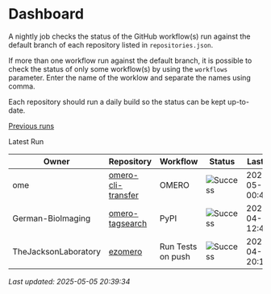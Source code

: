 # Dashboard

A nightly job checks the status of the GitHub workflow(s) run against
the default branch of each repository listed in ``repositories.json``.

If more than one workflow run against the default branch, it is possible
to check the status of only some workflow(s) by using the ``workflows`` parameter.
Enter the name of the worklow and separate the names using comma.

Each repository should run a daily build so the status can be kept up-to-date.

[Previous runs](./logs/previous.md)

Latest Run


| Owner | Repository | Workflow | Status | Last Run | URL |
| ----- | ---------- | -------- | ------ | -------- | --- |
| ome | [omero-cli-transfer](https://github.com/ome/omero-cli-transfer) | OMERO | ![Success](https://img.shields.io/badge/Success-brightgreen) | 2025-05-04 00:43:11 | [14816070403](https://github.com/ome/omero-cli-transfer/actions/runs/14816070403) |
| German-BioImaging | [omero-tagsearch](https://github.com/German-BioImaging/omero-tagsearch) | PyPI | ![Success](https://img.shields.io/badge/Success-brightgreen) | 2025-04-01 12:41:30 | [14195873142](https://github.com/German-BioImaging/omero-tagsearch/actions/runs/14195873142) |
| TheJacksonLaboratory | [ezomero](https://github.com/TheJacksonLaboratory/ezomero) | Run Tests on push | ![Success](https://img.shields.io/badge/Success-brightgreen) | 2025-04-22 20:18:56 | [14603854938](https://github.com/TheJacksonLaboratory/ezomero/actions/runs/14603854938) |


*Last updated: 2025-05-05 20:39:34*